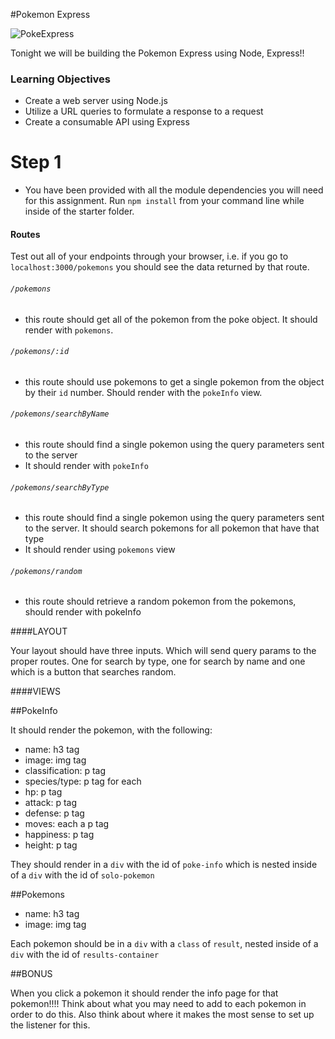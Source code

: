#Pokemon Express

![PokeExpress](http://i86.photobucket.com/albums/k120/mannynews/Photo_092506_001.jpg)

Tonight we will be building the Pokemon Express using Node, Express!!

### Learning Objectives

* Create a web server using Node.js
* Utilize a URL queries to formulate a response to a request
* Create a consumable API using Express


# Step 1

- You have been provided with all the module dependencies you will need for this assignment. Run `npm install` from your command line while inside of the starter folder.

#### Routes

Test out all of your endpoints through your browser, i.e. if you go to `localhost:3000/pokemons` you should see the data returned by that route.

###### `/pokemons`
- this route should  get all of the pokemon from the poke object. It should render with `pokemons`. 

###### `/pokemons/:id`
- this route should use pokemons to get a single pokemon from the object by their `id` number. Should render with the `pokeInfo` view. 

###### `/pokemons/searchByName`
- this route should find a single pokemon using the query parameters sent to the server
- It should render with `pokeInfo`

###### `/pokemons/searchByType`
- this route should find a single pokemon using the query parameters sent to the server. It should search pokemons for all pokemon that have that type 
- It should render using `pokemons` view

###### `/pokemons/random`
- this route should retrieve a random pokemon from the pokemons, should render with pokeInfo


####LAYOUT

Your layout should have three inputs. Which will send query params to the proper routes. One for search by type, one for search by name and one which is a button that searches random. 


####VIEWS

##PokeInfo

It should render the pokemon, with the following:

* name: h3 tag
* image: img tag
* classification: p tag
* species/type: p tag for each
* hp: p tag
* attack: p tag
* defense: p tag
* moves: each a p tag
* happiness: p tag 
* height: p tag

They should render in a `div` with the id of `poke-info` which is nested inside of a `div` with the id of `solo-pokemon` 

##Pokemons

* name: h3 tag
* image: img tag

Each pokemon should be in a `div` with a `class` of `result`, nested inside of a `div` with the id of `results-container`



##BONUS

When you click a pokemon it should render the info page for that pokemon!!!! Think about what you may need to add to each pokemon in order to do this. Also think about where it makes the most sense to set up the listener for this. 